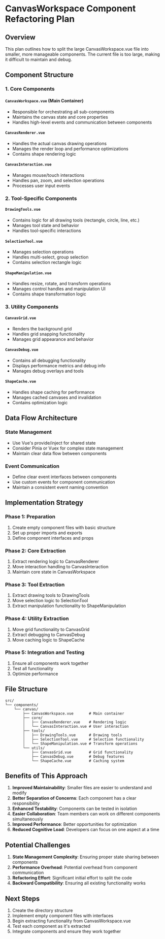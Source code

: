 # CanvasWorkspace Component Refactoring Plan

## Overview
This plan outlines how to split the large CanvasWorkspace.vue file into smaller, more manageable components. The current file is too large, making it difficult to maintain and debug.

## Component Structure

### 1. Core Components

#### `CanvasWorkspace.vue` (Main Container)
- Responsible for orchestrating all sub-components
- Maintains the canvas state and core properties
- Handles high-level events and communication between components

#### `CanvasRenderer.vue`
- Handles the actual canvas drawing operations
- Manages the render loop and performance optimizations
- Contains shape rendering logic

#### `CanvasInteraction.vue`
- Manages mouse/touch interactions
- Handles pan, zoom, and selection operations
- Processes user input events

### 2. Tool-Specific Components

#### `DrawingTools.vue`
- Contains logic for all drawing tools (rectangle, circle, line, etc.)
- Manages tool state and behavior
- Handles tool-specific interactions

#### `SelectionTool.vue`
- Manages selection operations
- Handles multi-select, group selection
- Contains selection rectangle logic

#### `ShapeManipulation.vue`
- Handles resize, rotate, and transform operations
- Manages control handles and manipulation UI
- Contains shape transformation logic

### 3. Utility Components

#### `CanvasGrid.vue`
- Renders the background grid
- Handles grid snapping functionality
- Manages grid appearance and behavior

#### `CanvasDebug.vue`
- Contains all debugging functionality
- Displays performance metrics and debug info
- Manages debug overlays and tools

#### `ShapeCache.vue`
- Handles shape caching for performance
- Manages cached canvases and invalidation
- Contains optimization logic

## Data Flow Architecture

### State Management
- Use Vue's provide/inject for shared state
- Consider Pinia or Vuex for complex state management
- Maintain clear data flow between components

### Event Communication
- Define clear event interfaces between components
- Use custom events for component communication
- Maintain a consistent event naming convention

## Implementation Strategy

### Phase 1: Preparation
1. Create empty component files with basic structure
2. Set up proper imports and exports
3. Define component interfaces and props

### Phase 2: Core Extraction
1. Extract rendering logic to CanvasRenderer
2. Move interaction handling to CanvasInteraction
3. Maintain core state in CanvasWorkspace

### Phase 3: Tool Extraction
1. Extract drawing tools to DrawingTools
2. Move selection logic to SelectionTool
3. Extract manipulation functionality to ShapeManipulation

### Phase 4: Utility Extraction
1. Move grid functionality to CanvasGrid
2. Extract debugging to CanvasDebug
3. Move caching logic to ShapeCache

### Phase 5: Integration and Testing
1. Ensure all components work together
2. Test all functionality
3. Optimize performance

## File Structure

```
src/
└── components/
    └── canvas/
        ├── CanvasWorkspace.vue       # Main container
        ├── core/
        │   ├── CanvasRenderer.vue    # Rendering logic
        │   └── CanvasInteraction.vue # User interaction
        ├── tools/
        │   ├── DrawingTools.vue      # Drawing tools
        │   ├── SelectionTool.vue     # Selection functionality
        │   └── ShapeManipulation.vue # Transform operations
        └── utils/
            ├── CanvasGrid.vue        # Grid functionality
            ├── CanvasDebug.vue       # Debug features
            └── ShapeCache.vue        # Caching system
```

## Benefits of This Approach

1. **Improved Maintainability**: Smaller files are easier to understand and modify
2. **Better Separation of Concerns**: Each component has a clear responsibility
3. **Enhanced Testability**: Components can be tested in isolation
4. **Easier Collaboration**: Team members can work on different components simultaneously
5. **Improved Performance**: Better opportunities for optimization
6. **Reduced Cognitive Load**: Developers can focus on one aspect at a time

## Potential Challenges

1. **State Management Complexity**: Ensuring proper state sharing between components
2. **Performance Overhead**: Potential overhead from component communication
3. **Refactoring Effort**: Significant initial effort to split the code
4. **Backward Compatibility**: Ensuring all existing functionality works

## Next Steps

1. Create the directory structure
2. Implement empty component files with interfaces
3. Begin extracting functionality from CanvasWorkspace.vue
4. Test each component as it's extracted
5. Integrate components and ensure they work together